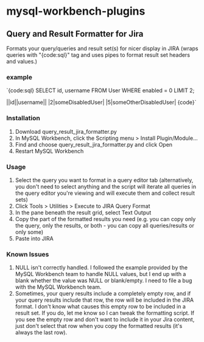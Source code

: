 # mysql-workbench-plugins
## Query and Result Formatter for Jira
Formats your query/queries and result set(s) for nicer display in JIRA (wraps queries with "{code:sql}" tag and uses pipes to format result set headers and values.) 
### example
`{code:sql}
SELECT id, username
FROM User
WHERE   enabled = 0
LIMIT 2;

||id||username||
|2|someDisabledUser|
|5|someOtherDisabledUser|
{code}`

### Installation
1. Download query_result_jira_formatter.py
2. In MySQL Workbench, click the Scripting menu > Install Plugin/Module...
3. Find and choose query_result_jira_formatter.py and click Open
4. Restart MySQL Workbench
### Usage
1. Select the query you want to format in a query editor tab (alternatively, you don't need to select anything and the script will iterate all queries in the query editor you're viewing and will execute them and collect result sets)
2. Click Tools > Utilities > Execute to JIRA Query Format
3. In the pane beneath the result grid, select Text Output
4. Copy the part of the formatted results you need (e.g. you can copy only the query, only the results, or both - you can copy all queries/results or only some)
5. Paste into JIRA
### Known Issues
1. NULL isn't correctly handled. I followed the example provided by the MySQL Workbench team to handle NULL values, but I end up with a blank whether the value was NULL or blank/empty. I need to file a bug with the MySQL Workbench team.
2. Sometimes, your query results include a completely empty row, and if your query results include that row, the row will be included in the JIRA format. I don't know what causes this empty row to be included in a result set. If you do, let me know so I can tweak the formatting script. If you see the empty row and don't want to include it in your Jira content, just don't select that row when you copy the formatted results (it's always the last row).
